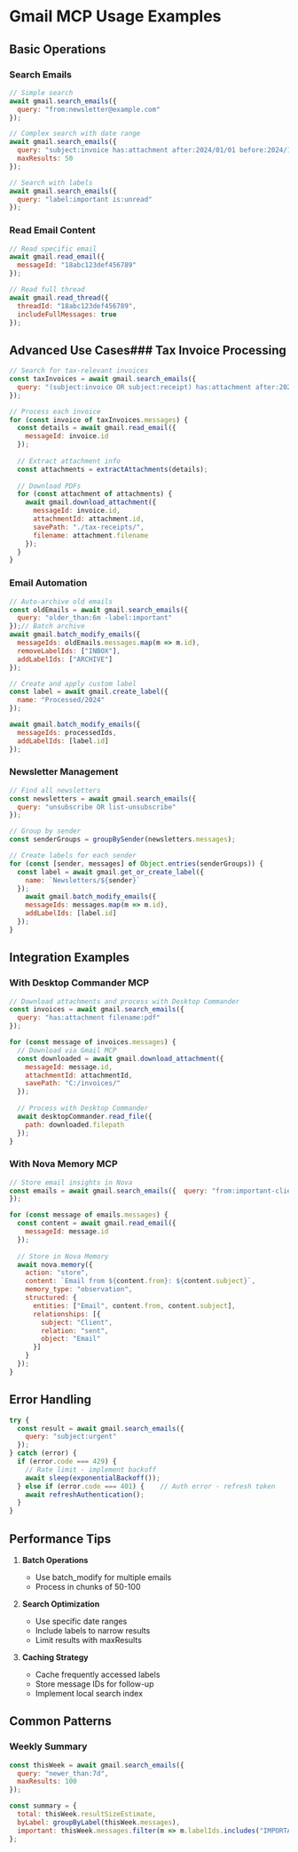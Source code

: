 # Gmail MCP Usage Examples

## Basic Operations

### Search Emails

```javascript
// Simple search
await gmail.search_emails({
  query: "from:newsletter@example.com"
});

// Complex search with date range
await gmail.search_emails({
  query: "subject:invoice has:attachment after:2024/01/01 before:2024/12/31",
  maxResults: 50
});

// Search with labels
await gmail.search_emails({
  query: "label:important is:unread"
});
```

### Read Email Content

```javascript
// Read specific email
await gmail.read_email({
  messageId: "18abc123def456789"
});

// Read full thread
await gmail.read_thread({
  threadId: "18abc123def456789",
  includeFullMessages: true
});
```

## Advanced Use Cases### Tax Invoice Processing

```javascript
// Search for tax-relevant invoices
const taxInvoices = await gmail.search_emails({
  query: "(subject:invoice OR subject:receipt) has:attachment after:2024/04/01 before:2025/03/31"
});

// Process each invoice
for (const invoice of taxInvoices.messages) {
  const details = await gmail.read_email({
    messageId: invoice.id
  });
  
  // Extract attachment info
  const attachments = extractAttachments(details);
  
  // Download PDFs
  for (const attachment of attachments) {
    await gmail.download_attachment({
      messageId: invoice.id,
      attachmentId: attachment.id,
      savePath: "./tax-receipts/",
      filename: attachment.filename
    });
  }
}
```

### Email Automation

```javascript
// Auto-archive old emails
const oldEmails = await gmail.search_emails({
  query: "older_than:6m -label:important"
});// Batch archive
await gmail.batch_modify_emails({
  messageIds: oldEmails.messages.map(m => m.id),
  removeLabelIds: ["INBOX"],
  addLabelIds: ["ARCHIVE"]
});

// Create and apply custom label
const label = await gmail.create_label({
  name: "Processed/2024"
});

await gmail.batch_modify_emails({
  messageIds: processedIds,
  addLabelIds: [label.id]
});
```

### Newsletter Management

```javascript
// Find all newsletters
const newsletters = await gmail.search_emails({
  query: "unsubscribe OR list-unsubscribe"
});

// Group by sender
const senderGroups = groupBySender(newsletters.messages);

// Create labels for each sender
for (const [sender, messages] of Object.entries(senderGroups)) {
  const label = await gmail.get_or_create_label({
    name: `Newsletters/${sender}`
  });
    await gmail.batch_modify_emails({
    messageIds: messages.map(m => m.id),
    addLabelIds: [label.id]
  });
}
```

## Integration Examples

### With Desktop Commander MCP

```javascript
// Download attachments and process with Desktop Commander
const invoices = await gmail.search_emails({
  query: "has:attachment filename:pdf"
});

for (const message of invoices.messages) {
  // Download via Gmail MCP
  const downloaded = await gmail.download_attachment({
    messageId: message.id,
    attachmentId: attachmentId,
    savePath: "C:/invoices/"
  });
  
  // Process with Desktop Commander
  await desktopCommander.read_file({
    path: downloaded.filepath
  });
}
```

### With Nova Memory MCP

```javascript
// Store email insights in Nova
const emails = await gmail.search_emails({  query: "from:important-client@example.com"
});

for (const message of emails.messages) {
  const content = await gmail.read_email({
    messageId: message.id
  });
  
  // Store in Nova Memory
  await nova.memory({
    action: "store",
    content: `Email from ${content.from}: ${content.subject}`,
    memory_type: "observation",
    structured: {
      entities: ["Email", content.from, content.subject],
      relationships: [{
        subject: "Client",
        relation: "sent",
        object: "Email"
      }]
    }
  });
}
```

## Error Handling

```javascript
try {
  const result = await gmail.search_emails({
    query: "subject:urgent"
  });
} catch (error) {
  if (error.code === 429) {
    // Rate limit - implement backoff
    await sleep(exponentialBackoff());
  } else if (error.code === 401) {    // Auth error - refresh token
    await refreshAuthentication();
  }
}
```

## Performance Tips

1. **Batch Operations**
   - Use batch_modify for multiple emails
   - Process in chunks of 50-100

2. **Search Optimization**
   - Use specific date ranges
   - Include labels to narrow results
   - Limit results with maxResults

3. **Caching Strategy**
   - Cache frequently accessed labels
   - Store message IDs for follow-up
   - Implement local search index

## Common Patterns

### Weekly Summary
```javascript
const thisWeek = await gmail.search_emails({
  query: "newer_than:7d",
  maxResults: 100
});

const summary = {
  total: thisWeek.resultSizeEstimate,
  byLabel: groupByLabel(thisWeek.messages),
  important: thisWeek.messages.filter(m => m.labelIds.includes("IMPORTANT"))
};
```